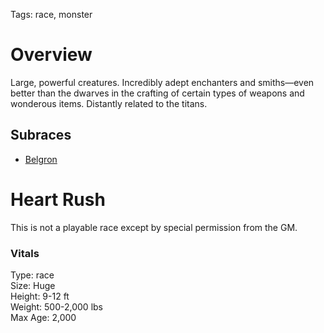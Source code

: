 Tags: race, monster

# Overview

Large, powerful creatures. Incredibly adept enchanters and smiths—even better than the dwarves in the crafting of certain types of weapons and wonderous items. Distantly related to the titans.

## Subraces
- [Belgron](Belgron)

# Heart Rush

This is not a playable race except by special permission from the GM.

### Vitals
Type: race  
Size: Huge  
Height: 9-12 ft  
Weight: 500-2,000 lbs  
Max Age: 2,000